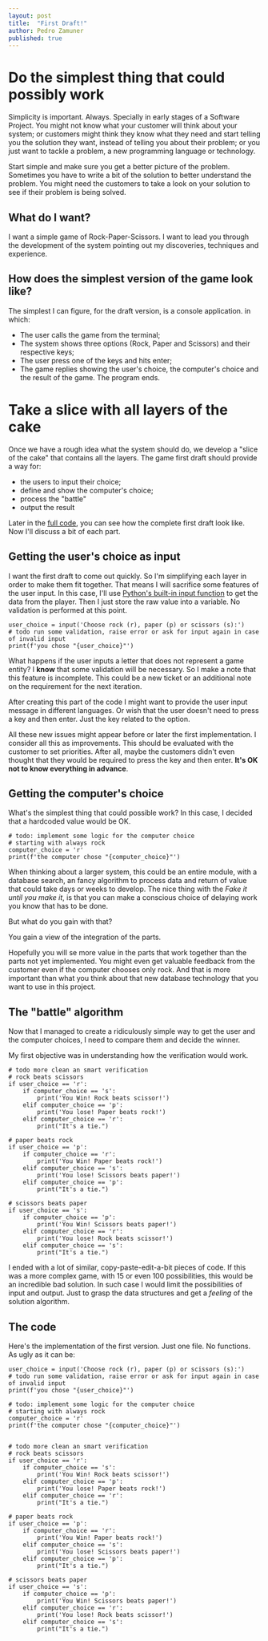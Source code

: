 ```yaml
---
layout: post
title:  "First Draft!"
author: Pedro Zamuner
published: true
---
```


# Do the simplest thing that could possibly work

Simplicity is important. Always. Specially in early stages of a Software Project. You might not know what your customer will think about your system; or customers might think they know what they need and start telling you the solution they want, instead of telling you about their problem; or you just want to tackle a problem, a new programming language or technology.

Start simple and make sure you get a better picture of the problem. Sometimes you have to write a bit of the solution to better understand the problem. You might need the customers to take a look on your solution to see if their problem is being solved.


## What do I want?

I want a simple game of Rock-Paper-Scissors. I want to lead you through the development of the system pointing out my discoveries, techniques and experience.


## How does the simplest version of the game look like?

The simplest I can figure, for the draft version, is a console application. in which:

* The user calls the game from the terminal;
* The system shows three options (Rock, Paper and Scissors) and their respective keys;
* The user press one of the keys and hits enter;
* The game replies showing the user's choice, the computer's choice and the result of the game. The program ends.


# Take a slice with all layers of the cake

Once we have a rough idea what the system should do, we develop a "slice of the cake" that contains all the layers. The game first draft should provide a way for:

* the users to input their choice;
* define and show the computer's choice;
* process the "battle"
* output the result

Later in the [full code](#the-code), you can see how the complete first draft look like. Now I'll discuss a bit of each part.

## Getting the user's choice as input

I want the first draft to come out quickly. So I'm simplifying each layer in order to make them fit together. That means I will sacrifice some features of the user input. In this case, I'll use [Python's built-in input function](https://docs.python.org/3/library/functions.html#input) to get the data from the player. Then I just store the raw value into a variable. No validation is performed at this point.

``` python3
user_choice = input('Choose rock (r), paper (p) or scissors (s):')
# todo run some validation, raise error or ask for input again in case of invalid input
print(f'you chose "{user_choice}"')
```

What happens if the user inputs a letter that does not represent a game entity?
I **know** that some validation will be necessary. So I make a note that this feature is incomplete. This could be a new ticket or an additional note on the requirement for the next iteration.

After creating this part of the code I might want to provide the user input message in different languages. Or wish that the user doesn't need to press a key and then enter. Just the key related to the option.

All these new issues might appear before or later the first implementation. I consider all this as improvements. This should be evaluated with the customer to set priorities. After all, maybe the customers didn't even thought that they would be required to press the key and then enter. **It's OK not to know everything in advance**.


## Getting the computer's choice

What's the simplest thing that could possible work? In this case, I decided that a hardcoded value would be OK.

``` python3
# todo: implement some logic for the computer choice
# starting with always rock
computer_choice = 'r'
print(f'the computer chose "{computer_choice}"')
```

When thinking about a larger system, this could be an entire module, with a database search, an fancy algorithm to process data and return of value that could take days or weeks to develop.
The nice thing with the *Fake it until you make it*, is that you can make a conscious choice of delaying work you know that has to be done. 

But what do you gain with that? 

You gain a view of the integration of the parts. 

Hopefully you will se more value in the parts that work together than the parts not yet implemented. You might even get valuable feedback from the customer even if the computer chooses only rock. And that is more important than what you think about that new database technology that you want to use in this project.


## The "battle" algorithm

Now that I managed to create a ridiculously simple way to get the user and the computer choices, I need to compare them and decide the winner.

My first objective was in understanding how the verification would work. 

``` python3
# todo more clean an smart verification
# rock beats scissors
if user_choice == 'r':
    if computer_choice == 's':
        print('You Win! Rock beats scissor!')
    elif computer_choice == 'p':
        print('You lose! Paper beats rock!')
    elif computer_choice == 'r':
        print("It's a tie.")

# paper beats rock
if user_choice == 'p':
    if computer_choice == 'r':
        print('You Win! Paper beats rock!')
    elif computer_choice == 's':
        print('You lose! Scissors beats paper!')
    elif computer_choice == 'p':
        print("It's a tie.")

# scissors beats paper
if user_choice == 's':
    if computer_choice == 'p':
        print('You Win! Scissors beats paper!')
    elif computer_choice == 'r':
        print('You lose! Rock beats scissor!')
    elif computer_choice == 's':
        print("It's a tie.")
```

I ended with a lot of similar, copy-paste-edit-a-bit pieces of code. If this was a more complex game, with 15 or even 100 possibilities, this would be an incredible bad solution. 
In such case I would limit the possibilities of input and output. Just to grasp the data structures and get a *feeling* of the solution algorithm.


## The code

Here's the implementation of the first version. Just one file. No functions. As ugly as it can be:

``` python3
user_choice = input('Choose rock (r), paper (p) or scissors (s):')
# todo run some validation, raise error or ask for input again in case of invalid input
print(f'you chose "{user_choice}"')

# todo: implement some logic for the computer choice
# starting with always rock
computer_choice = 'r'
print(f'the computer chose "{computer_choice}"')


# todo more clean an smart verification
# rock beats scissors
if user_choice == 'r':
    if computer_choice == 's':
        print('You Win! Rock beats scissor!')
    elif computer_choice == 'p':
        print('You lose! Paper beats rock!')
    elif computer_choice == 'r':
        print("It's a tie.")

# paper beats rock
if user_choice == 'p':
    if computer_choice == 'r':
        print('You Win! Paper beats rock!')
    elif computer_choice == 's':
        print('You lose! Scissors beats paper!')
    elif computer_choice == 'p':
        print("It's a tie.")

# scissors beats paper
if user_choice == 's':
    if computer_choice == 'p':
        print('You Win! Scissors beats paper!')
    elif computer_choice == 'r':
        print('You lose! Rock beats scissor!')
    elif computer_choice == 's':
        print("It's a tie.")
```

